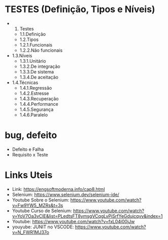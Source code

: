 # TESTES (Definição, Tipos e Níveis)
- 1. Testes
	- 1.1.Definição
	- 1.2.Tipos
	- 1.2.1.Funcionais
	- 1.2.2.Não funcionais
- 1.3.Níveis
	- 1.3.1.Unitário
	- 1.3.2.De integração
	- 1.3.3.De sistema
	- 1.3.4.De aceitação
- 1.4.Técnicas
	- 1.4.1.Regressão
	- 1.4.2.Estresse
	- 1.4.3.Recuperação
	- 1.4.4.Performance
	- 1.4.5.Segurança
	- 1.4.6.Paralelo

# bug, defeito
- Defeito e Falha
- Requisito x Teste

# Links Uteis
- Link: https://engsoftmoderna.info/cap8.html
- Selenium: https://www.selenium.dev/selenium-ide/
- Youtube Sobre o Selenium: https://www.youtube.com/watch?v=Fw9YW5_MZRs&t=3s
- Youtube Curso de Selenium: https://www.youtube.com/watch?v=YoV7Oa3vCIE&list=PLedtsFT8ymsgVCqgLvPiSrfYeGdujcqvv&index=1
- Youtube: https://www.youtube.com/watch?v=fxL04i00jJw
- youyube: JUNIT no VSCODE: https://www.youtube.com/watch?v=N_FWR1MJ37o
